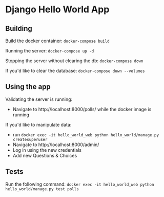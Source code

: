 # Django Hello World App

## Building
Build the docker container:
``docker-compose build``

Running the server:
``docker-compose up -d``

Stopping the server without clearing the db: ``docker-compose down``

If you'd like to clear the database: ``docker-compose down --volumes``

## Using the app
Validating the server is running: 
* Navigate to http://localhost:8000/polls/ while the docker image is running

If you'd like to manipulate data:
* run ``docker exec -it hello_world_web python hello_world/manage.py createsuperuser``
* Navigate to http://localhost:8000/admin/
* Log in using the new credentials
* Add new Questions & Choices

## Tests
Run the following command:
``docker exec -it hello_world_web python hello_world/manage.py test polls``
